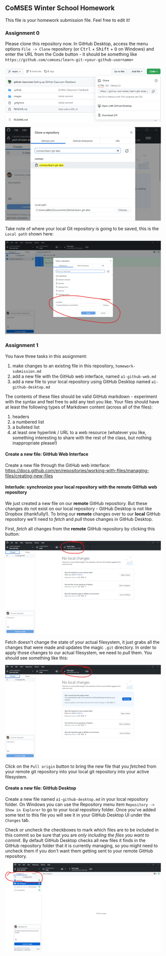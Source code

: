 ## CoMSES Winter School Homework

This file is your homework submission file. Feel free to edit it!

### Assignment 0

Please clone this repository now. In GitHub Desktop, access the menu options `File -> Clone` repository (or <kbd>Ctrl</kbd> + <kbd>Shift</kbd> + <kbd>O</kbd> on Windows) and enter the URL from the Code button - it should be something like `https://github.com/comses/learn-git-<your-github-username>`

![Git repository clone URL](images/git-clone.png)

![Clone this repository](images/github-desktop-clone.png)

Take note of where your local Git repository is going to be saved, this is the `Local path` shown here:

![Local repository path](images/github-desktop-local-repository-path.png)

### Assignment 1

You have three tasks in this assignment:

1. make changes to an existing file in this repository, `homework-submission.md`
2. add a new file with the GitHub web interface, named `a1-github-web.md`
3. add a new file to your local repository using GitHub Desktop named `a1-github-desktop.md`

The contents of these files should be valid GitHub markdown - experiment with the syntax and feel free to add any text you like. Your files should have at least the following types of Markdown content (across all of the files):

1. headers
2. a numbered list
3. a bulleted list
4. at least one hyperlink / URL to a web resource (whatever you like, something interesting to share with the rest of the class, but nothing inappropriate please!)

#### Create a new file: GitHub Web Interface

Create a new file through the GitHub web interface: https://docs.github.com/en/repositories/working-with-files/managing-files/creating-new-files


#### Interlude: synchronize your local repository with the remote GitHub web repository

We just created a new file on our **remote** GitHub repository. But these changes do not exist on our local repository - GitHub Desktop is not like Dropbox (thankfully!). To bring our **remote** changes over to our **local** GitHub repository we'll need to _fetch_ and _pull_ those changes in GitHub Desktop.

First, _fetch_ all changes from the **remote** GitHub repository by clicking this button:

![Fetch origin](images/fetch-origin.png)

Fetch doesn't change the state of your actual filesystem, it just grabs all the changes that were made and updates the magic `.git` directory. In order to apply those changes to our actual filesystem, we need to *pull* them. You should see something like this:

![Pull origin](images/pull-origin.png)

Click on the `Pull origin` button to bring the new file that you *fetch*ed from your remote git repository into your local git repository into your active filesystem.

#### Create a new file: GitHub Desktop

Create a new file named `a1-github-desktop.md` in your local repository folder. On Windows you can use the Repository menu item `Repository -> Show in Explorer` to go to your local repository folder. Once you've added some text to this file you will see it in your GitHub Desktop UI under the `Changes` tab. 

Check or uncheck the checkboxes to mark which files are to be included in this commit so be sure that you are _only including the files you want to commit_. By default GitHub Desktop checks all new files it finds in the GitHub repository folder that it is currently managing, so you might need to uncheck them if you don't want them getting sent to your remote GitHub repository.

![add new file](images/github-desktop-add-new-file.png)
